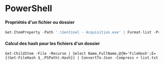 # PowerShell

#### Propriétés d'un fichier ou dossier
```javascript
Get-ItemProperty -Path '.\Sentinel - Acquisition.exe' | Format-list -Property * -Force
```

#### Calcul des hash pour les fichiers d'un dossier
```
Get-ChildItem -File -Recurse | Select Name,FullName,@{N='FileHash';E={(Get-FileHash $_.PSPath).Hash}} | ConvertTo-Json -Compress > list.txt
```